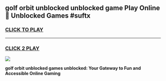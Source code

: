 
## golf orbit unblocked unblocked game Play Online 👋 Unblocked Games #suftx
<h3>
<a href="https://premium.freeplayer.one?title=golf_orbit_unblocked&ref=21F">CLICK TO PLAY</a></h3>
<hr>

<h3>
<a href="https://premium.freeplayer.one?title=golf_orbit_unblocked&ref=21F">CLICK 2 PLAY</a>
  
</h3>

<a href="https://premium.freeplayer.one?title=golf_orbit_unblocked&ref=21F/"><img src="https://clearcache.store/games.png"></a>


**golf orbit unblocked games unblocked: Your Gateway to Fun and Accessible Online Gaming**
